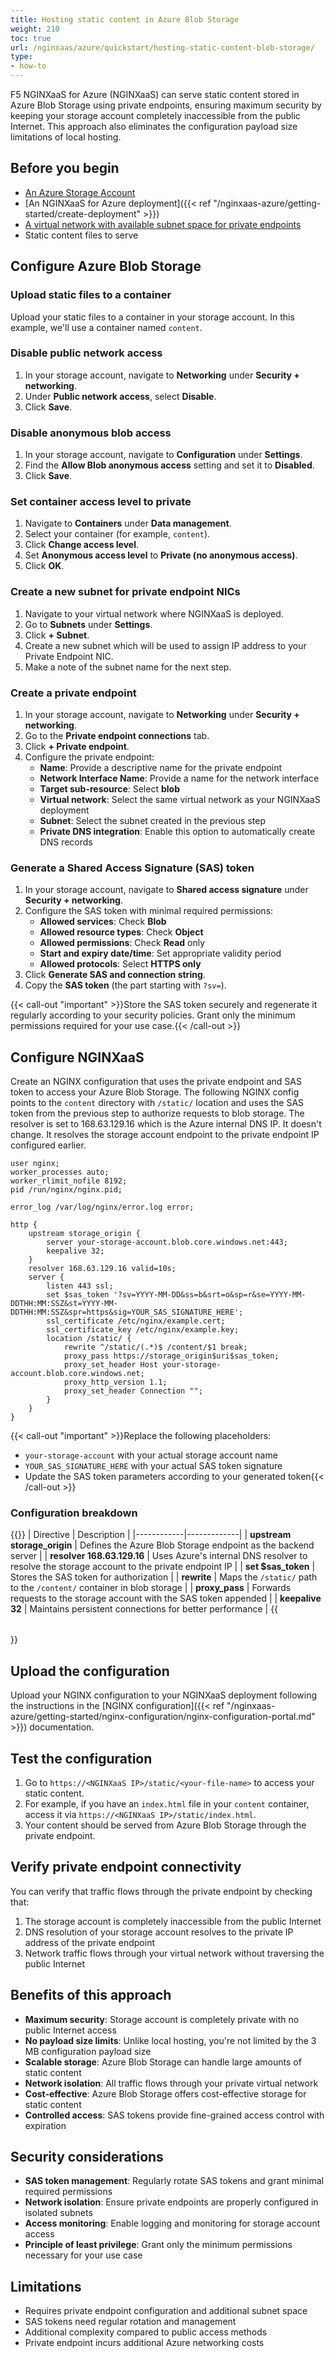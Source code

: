 ```yaml
---
title: Hosting static content in Azure Blob Storage
weight: 210
toc: true
url: /nginxaas/azure/quickstart/hosting-static-content-blob-storage/
type:
- how-to
---
```


F5 NGINXaaS for Azure (NGINXaaS) can serve static content stored in Azure Blob Storage using private endpoints, ensuring maximum security by keeping your storage account completely inaccessible from the public Internet. This approach also eliminates the configuration payload size limitations of local hosting.

## Before you begin

- [An Azure Storage Account](https://learn.microsoft.com/en-us/azure/storage/common/storage-account-create)
- [An NGINXaaS for Azure deployment]({{< ref "/nginxaas-azure/getting-started/create-deployment" >}})
- [A virtual network with available subnet space for private endpoints](https://learn.microsoft.com/en-us/azure/virtual-network/quick-create-portal)
- Static content files to serve

## Configure Azure Blob Storage

### Upload static files to a container

Upload your static files to a container in your storage account. In this example, we'll use a container named `content`.

### Disable public network access

1. In your storage account, navigate to **Networking** under **Security + networking**.
1. Under **Public network access**, select **Disable**.
1. Click **Save**.

### Disable anonymous blob access

1. In your storage account, navigate to **Configuration** under **Settings**.
1. Find the **Allow Blob anonymous access** setting and set it to **Disabled**.
1. Click **Save**.

### Set container access level to private

1. Navigate to **Containers** under **Data management**.
1. Select your container (for example, `content`).
1. Click **Change access level**.
1. Set **Anonymous access level** to **Private (no anonymous access)**.
1. Click **OK**.

### Create a new subnet for private endpoint NICs

1. Navigate to your virtual network where NGINXaaS is deployed.
1. Go to **Subnets** under **Settings**.
1. Click **+ Subnet**.
1. Create a new subnet which will be used to assign IP address to your Private Endpoint NIC.
1. Make a note of the subnet name for the next step.

### Create a private endpoint

1. In your storage account, navigate to **Networking** under **Security + networking**.
1. Go to the **Private endpoint connections** tab.
1. Click **+ Private endpoint**.
1. Configure the private endpoint:
   - **Name**: Provide a descriptive name for the private endpoint
   - **Network Interface Name**: Provide a name for the network interface
   - **Target sub-resource**: Select **blob**
   - **Virtual network**: Select the same virtual network as your NGINXaaS deployment
   - **Subnet**: Select the subnet created in the previous step
   - **Private DNS integration**: Enable this option to automatically create DNS records

### Generate a Shared Access Signature (SAS) token

1. In your storage account, navigate to **Shared access signature** under **Security + networking**.
1. Configure the SAS token with minimal required permissions:
   - **Allowed services**: Check **Blob**
   - **Allowed resource types**: Check **Object**
   - **Allowed permissions**: Check **Read** only
   - **Start and expiry date/time**: Set appropriate validity period
   - **Allowed protocols**: Select **HTTPS only**
1. Click **Generate SAS and connection string**.
1. Copy the **SAS token** (the part starting with `?sv=`).

{{< call-out "important" >}}Store the SAS token securely and regenerate it regularly according to your security policies. Grant only the minimum permissions required for your use case.{{< /call-out >}}

## Configure NGINXaaS

Create an NGINX configuration that uses the private endpoint and SAS token to access your Azure Blob Storage. The following NGINX config points to the `content` directory with `/static/` location and uses the SAS token from the previous step to authorize requests to blob storage. The resolver is set to 168.63.129.16 which is the Azure internal DNS IP. It doesn't change. It resolves the storage account endpoint to the private endpoint IP configured earlier.

```nginx
user nginx;
worker_processes auto;
worker_rlimit_nofile 8192;
pid /run/nginx/nginx.pid;

error_log /var/log/nginx/error.log error;

http {
    upstream storage_origin {
        server your-storage-account.blob.core.windows.net:443;
        keepalive 32;
    }
    resolver 168.63.129.16 valid=10s;
    server {
        listen 443 ssl;
        set $sas_token '?sv=YYYY-MM-DD&ss=b&srt=o&sp=r&se=YYYY-MM-DDTHH:MM:SSZ&st=YYYY-MM-DDTHH:MM:SSZ&spr=https&sig=YOUR_SAS_SIGNATURE_HERE';
        ssl_certificate /etc/nginx/example.cert;
        ssl_certificate_key /etc/nginx/example.key;
        location /static/ {
            rewrite ^/static/(.*)$ /content/$1 break;
            proxy_pass https://storage_origin$uri$sas_token;
            proxy_set_header Host your-storage-account.blob.core.windows.net;
            proxy_http_version 1.1;
            proxy_set_header Connection "";
        }
    }
}
```

{{< call-out "important" >}}Replace the following placeholders:
- `your-storage-account` with your actual storage account name
- `YOUR_SAS_SIGNATURE_HERE` with your actual SAS token signature
- Update the SAS token parameters according to your generated token{{< /call-out >}}

### Configuration breakdown

{{<table>}}
| Directive | Description |
|------------|-------------|
| **upstream storage_origin** | Defines the Azure Blob Storage endpoint as the backend server |
| **resolver 168.63.129.16** | Uses Azure's internal DNS resolver to resolve the storage account to the private endpoint IP |
| **set $sas_token** | Stores the SAS token for authorization |
| **rewrite** | Maps the `/static/` path to the `/content/` container in blob storage |
| **proxy_pass** | Forwards requests to the storage account with the SAS token appended |
| **keepalive 32** | Maintains persistent connections for better performance |
{{</table>}}

## Upload the configuration

Upload your NGINX configuration to your NGINXaaS deployment following the instructions in the [NGINX configuration]({{< ref "/nginxaas-azure/getting-started/nginx-configuration/nginx-configuration-portal.md" >}}) documentation.

## Test the configuration

1. Go to `https://<NGINXaaS IP>/static/<your-file-name>` to access your static content.
1. For example, if you have an `index.html` file in your `content` container, access it via `https://<NGINXaaS IP>/static/index.html`.
1. Your content should be served from Azure Blob Storage through the private endpoint.

## Verify private endpoint connectivity

You can verify that traffic flows through the private endpoint by checking that:

1. The storage account is completely inaccessible from the public Internet
1. DNS resolution of your storage account resolves to the private IP address of the private endpoint
1. Network traffic flows through your virtual network without traversing the public Internet

## Benefits of this approach

- **Maximum security**: Storage account is completely private with no public Internet access
- **No payload size limits**: Unlike local hosting, you're not limited by the 3 MB configuration payload size
- **Scalable storage**: Azure Blob Storage can handle large amounts of static content
- **Network isolation**: All traffic flows through your private virtual network
- **Cost-effective**: Azure Blob Storage offers cost-effective storage for static content
- **Controlled access**: SAS tokens provide fine-grained access control with expiration

## Security considerations

- **SAS token management**: Regularly rotate SAS tokens and grant minimal required permissions
- **Network isolation**: Ensure private endpoints are properly configured in isolated subnets
- **Access monitoring**: Enable logging and monitoring for storage account access
- **Principle of least privilege**: Grant only the minimum permissions necessary for your use case

## Limitations

- Requires private endpoint configuration and additional subnet space
- SAS tokens need regular rotation and management
- Additional complexity compared to public access methods
- Private endpoint incurs additional Azure networking costs
